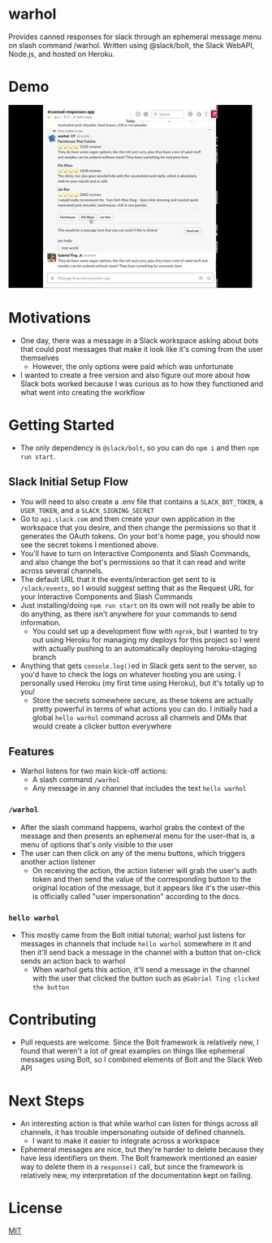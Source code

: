 # warhol
Provides canned responses for slack through an ephemeral message menu on slash command /warhol. Written using @slack/bolt, the Slack WebAPI, Node.js, and hosted on Heroku.
# Demo
[![Demonstration in Channel](preview-pic.jpg)](https://youtu.be/qnQEZWLjwyA "Demonstration in Channel")
# Motivations
- One day, there was a message in a Slack workspace asking about bots that could post messages that make it look like it's coming from the user themselves
  - However, the only options were paid which was unfortunate
- I wanted to create a free version and also figure out more about how Slack bots worked because I was curious as to how they functioned and what went into creating the workflow
# Getting Started
- The only dependency is `@slack/bolt`, so you can do `npm i` and then `npm run start`.
  
## Slack Initial Setup Flow
- You will need to also create a .env file that contains a `SLACK_BOT_TOKEN`, a `USER_TOKEN`, and a `SLACK_SIGNING_SECRET`
- Go to `api.slack.com` and then create your own application in the workspace that you desire, and then change the permissions so that it generates the OAuth tokens. On your bot's home page, you should now see the secret tokens I mentioned above.
- You'll have to turn on Interactive Components and Slash Commands, and also change the bot's permissions so that it can read and write across several channels. 
- The default URL that it the events/interaction get sent to is `/slack/events`, so I would suggest setting that as the Request URL for your Interactive Components and Slash Commands
- Just installing/doing `npm run start` on its own will not really be able to do anything, as there isn't anywhere for your commands to send information.
  - You could set up a development flow with `ngrok`, but I wanted to try out using Heroku for managing my deploys for this project so I went with actually pushing to an automatically deploying heroku-staging branch
- Anything that gets `console.log()`ed in Slack gets sent to the server, so you'd have to check the logs on whatever hosting you are using. I personally used Heroku (my first time using Heroku), but it's totally up to you! 
  - Store the secrets somewhere secure, as these tokens are actually pretty powerful in terms of what actions you can do. I initially had a global `hello warhol` command across all channels and DMs that would create a clicker button everywhere

## Features
- Warhol listens for two main kick-off actions:
  - A slash command `/warhol`
  - Any message in any channel that includes the text `hello warhol`
### `/warhol`
- After the slash command happens, warhol grabs the context of the message and then presents an ephemeral menu for the user–that is, a menu of options that's only visible to the user
- The user can then click on any of the menu buttons, which triggers another action listener
  - On receiving the action, the action listener will grab the user's auth token and then send the value of the corresponding button to the original location of the message, but it appears like it's the user–this is officially called "user impersonation" according to the docs. 
### `hello warhol`
- This mostly came from the Bolt initial tutorial; warhol just listens for messages in channels that include `hello warhol` somewhere in it and then it'll send back a message in the channel with a button that on-click sends an action back to warhol
  - When warhol gets this action, it'll send a message in the channel with the user that clicked the button such as `@Gabriel Ting clicked the button`

# Contributing
- Pull requests are welcome. Since the Bolt framework is relatively new, I found that weren't a lot of great examples on things like ephemeral messages using Bolt, so I combined elements of Bolt and the Slack Web API
# Next Steps
- An interesting action is that while warhol can listen for things across all channels, it has trouble impersonating outside of defined channels. 
  - I want to make it easier to integrate across a workspace
- Ephemeral messages are nice, but they're harder to delete because they have less identifiers on them. The Bolt framework mentioned an easier way to delete them in a `response()` call, but since the framework is relatively new, my interpretation of the documentation kept on failing.

# License
[MIT](LICENSE)